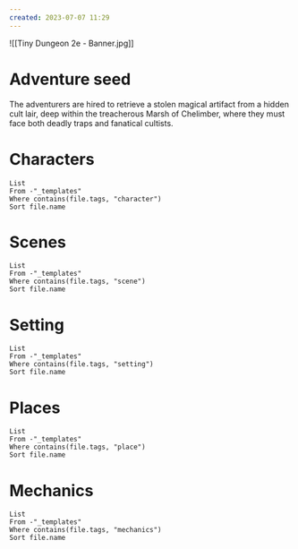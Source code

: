 ```yaml
---
created: 2023-07-07 11:29
---
```

![[Tiny Dungeon 2e - Banner.jpg]]

# Adventure seed

The adventurers are hired to retrieve a stolen magical artifact from a hidden cult lair, deep within the treacherous Marsh of Chelimber, where they must face both deadly traps and fanatical cultists.

# Characters
```dataview
List 
From -"_templates"
Where contains(file.tags, "character")
Sort file.name
```

# Scenes
```dataview
List
From -"_templates"
Where contains(file.tags, "scene") 
Sort file.name
```

# Setting
```dataview
List 
From -"_templates"
Where contains(file.tags, "setting")
Sort file.name
```

# Places
```dataview
List 
From -"_templates"
Where contains(file.tags, "place")
Sort file.name
```

# Mechanics
```dataview
List
From -"_templates"
Where contains(file.tags, "mechanics") 
Sort file.name
```
